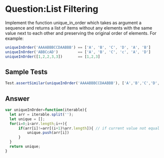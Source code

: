 # Question:List Filtering
Implement the function unique_in_order which takes as argument a sequence and returns a list of items without any elements with the same value next to each other and preserving the original order of elements.
For example:
```JavaScript
uniqueInOrder('AAAABBBCCDAABBB') == ['A', 'B', 'C', 'D', 'A', 'B']
uniqueInOrder('ABBCcAD')         == ['A', 'B', 'C', 'c', 'A', 'D']
uniqueInOrder([1,2,2,3,3])       == [1,2,3]
```
## Sample Tests
```JavaScript
Test.assertSimilar(uniqueInOrder('AAAABBBCCDAABBB'), ['A','B','C','D','A','B'])
```
## Answer
```JavaScript
var uniqueInOrder=function(iterable){
  let arr = iterable.split('');
  let unique = [];
  for(i=0;i<arr.length;i++){
      if(arr[i]!=arr[(i+1)%arr.length]){ // if current value not equal next value, push into unique array
          unique.push(arr[i])
      }
  }
  return unique;
}
```
